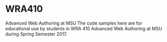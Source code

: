 # WRA410
Advanced Web Authoring at MSU
The code samples here are for educational use by students in WRA 410 Advanced Web Authoring at MSU during Spring Semester 2017.
